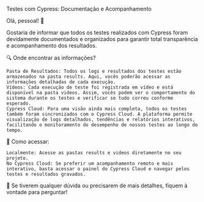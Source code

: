 Testes com Cypress: Documentação e Acompanhamento

Olá, pessoal! 👋

Gostaria de informar que todos os testes realizados com Cypress foram devidamente documentados e organizados para garantir total transparência e acompanhamento dos resultados.

🔍 Onde encontrar as informações?

    Pasta de Resultados: Todos os logs e resultados dos testes estão armazenados na pasta results. Aqui, vocês poderão acessar as informações detalhadas de cada execução.
    Vídeos: Cada execução de teste foi registrada em vídeo e está disponível na pasta videos. Assim, vocês podem ver o comportamento do sistema durante os testes e verificar se tudo correu conforme esperado.
    Cypress Cloud: Para uma visão ainda mais completa, todos os testes também foram sincronizados com o Cypress Cloud. A plataforma permite visualização de logs detalhados, tendências e relatórios interativos, facilitando o monitoramento do desempenho de nossos testes ao longo do tempo.

🔧 Como acessar:

    Localmente: Acesse as pastas results e videos diretamente no seu projeto.
    No Cypress Cloud: Se preferir um acompanhamento remoto e mais interativo, basta acessar o painel do Cypress Cloud e navegar pelos testes e resultados gravados.

💬 Se tiverem qualquer dúvida ou precisarem de mais detalhes, fiquem à vontade para perguntar!
